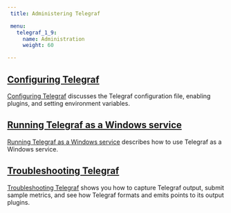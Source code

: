 ```yaml
---
 title: Administering Telegraf

 menu:
   telegraf_1_9:
     name: Administration
     weight: 60

---
```


## [Configuring Telegraf](/telegraf/v1.9/administration/configuration/)

[Configuring Telegraf](/telegraf/v1.9/administration/configuration/) discusses the Telegraf configuration file, enabling plugins, and setting environment variables.

## [Running Telegraf as a Windows service](/telegraf/v1.9/administration/windows_service/)

[Running Telegraf as a Windows service](/telegraf/v1.9/administration/windows_service/) describes how to use Telegraf as a Windows service.

## [Troubleshooting Telegraf](/telegraf/v1.9/administration/troubleshooting/)

[Troubleshooting Telegraf](/telegraf/v1.9/administration/troubleshooting/) shows you how to capture Telegraf output, submit sample metrics, and see how Telegraf formats and emits points to its output plugins.
